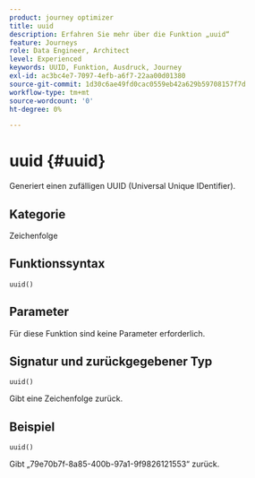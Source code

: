 ```yaml
---
product: journey optimizer
title: uuid
description: Erfahren Sie mehr über die Funktion „uuid“
feature: Journeys
role: Data Engineer, Architect
level: Experienced
keywords: UUID, Funktion, Ausdruck, Journey
exl-id: ac3bc4e7-7097-4efb-a6f7-22aa00d01380
source-git-commit: 1d30c6ae49fd0cac0559eb42a629b59708157f7d
workflow-type: tm+mt
source-wordcount: '0'
ht-degree: 0%

---
```


# uuid {#uuid}

Generiert einen zufälligen UUID (Universal Unique IDentifier).

## Kategorie

Zeichenfolge

## Funktionssyntax

`uuid()`

## Parameter

Für diese Funktion sind keine Parameter erforderlich.

## Signatur und zurückgegebener Typ

`uuid()`

Gibt eine Zeichenfolge zurück.

## Beispiel

`uuid()`

Gibt „79e70b7f-8a85-400b-97a1-9f9826121553“ zurück.
